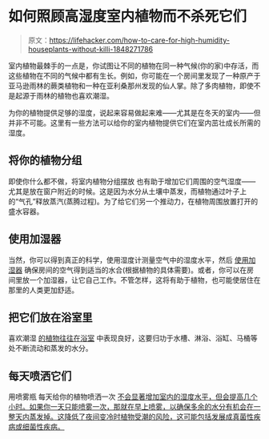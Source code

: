 # 如何照顾高湿度室内植物而不杀死它们

> 原文：<https://lifehacker.com/how-to-care-for-high-humidity-houseplants-without-killi-1848271786>

室内植物最棘手的一点是，你试图让不同的植物在同一种气候(你的家)中存活，而这些植物在不同的气候中都有生长。例如，你可能在一个房间里发现了一种原产于亚马逊雨林的蕨类植物和一种在亚利桑那州发现的仙人掌。除了多肉植物，即使不是起源于雨林的植物也喜欢潮湿。



为你的植物提供足够的湿度，说起来容易做起来难——尤其是在冬天的室内——但并非不可能。这里有一些方法可以给你的室内植物提供它们在室内茁壮成长所需的湿度。

## 将你的植物分组

即使你什么都不做，将室内植物分组摆放 也有助于增加它们周围的空气湿度——尤其是放在窗户附近的时候。这是因为水分从土壤中蒸发，而植物通过叶子上的“气孔”释放蒸汽(蒸腾过程)。为了给它们另一个推动力，在植物周围放置打开的盛水容器。

## 使用加湿器

当然，你可以得到真正的科学，使用湿度计测量空气中的湿度水平，然后 [使用加湿器](https://smartgardenguide.com/ways-to-increase-humidity-for-indoor-plants/) 确保房间的空气得到适当的水合(根据植物的具体需要)。或者，你可以在房间里放一个加湿器，让它自己工作。不管怎样，这将有助于植物，也可能使居住在那里的人类更加舒适。

## 把它们放在浴室里

喜欢潮湿 [的植物往往在浴室](https://smartgardenguide.com/ways-to-increase-humidity-for-indoor-plants/) 中表现良好，这要归功于水槽、淋浴、浴缸、马桶等处不断流动和蒸发的水分。

## 每天喷洒它们

用喷雾瓶 每天给你的植物喷洒一次 [不会显著增加室内的湿度水平，但会提高几个小时。如果你一天只能喷雾一次，那就在早上喷雾，以确保多余的水分有机会在一整天内蒸发掉。这降低了夜间变冷时植物受潮的风险，这可能包括发展成真菌性疾病或细菌性疾病。](https://smartgardenguide.com/ways-to-increase-humidity-for-indoor-plants/)